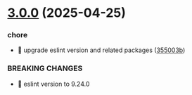 # [3.0.0](https://github.com/yl617341586/swagger-2-typescript/compare/v2.0.7...v3.0.0) (2025-04-25)


### chore

* 🤖 upgrade eslint version and related packages ([355003b](https://github.com/yl617341586/swagger-2-typescript/commit/355003b77c3ba596d6b119f9a9b737f30416ef77))


### BREAKING CHANGES

* 🧨 eslint version to 9.24.0
